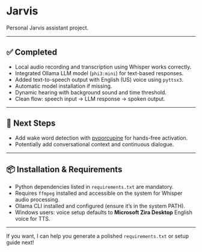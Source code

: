 # Jarvis

Personal Jarvis assistant project.

---

## ✅ Completed

- Local audio recording and transcription using Whisper works correctly.
- Integrated Ollama LLM model (`phi3:mini`) for text-based responses.
- Added text-to-speech output with English (US) voice using `pyttsx3`.
- Automatic model installation if missing.
- Dynamic hearing with background sound and time threshold.
- Clean flow: speech input → LLM response → spoken output.

---

## 🚀 Next Steps

- Add wake word detection with [pvporcupine](https://github.com/Picovoice/porcupine) for hands-free activation.
- Potentially add conversational context and continuous dialogue.

---

## 📦 Installation & Requirements

- Python dependencies listed in `requirements.txt` are mandatory.
- Requires `ffmpeg` installed and accessible on the system for Whisper audio processing.
- Ollama CLI installed and configured (ensure it’s in the system PATH).
- Windows users: voice setup defaults to **Microsoft Zira Desktop** English voice for TTS.

---

If you want, I can help you generate a polished `requirements.txt` or setup guide next!
